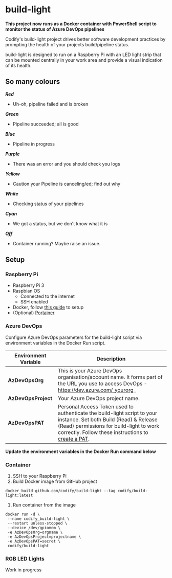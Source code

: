 # build-light

**This project now runs as a Docker container with PowerShell script to monitor the status of Azure DevOps pipelines**

Codify's build-light project drives better software development practices by prompting the health of your projects build/pipeline status.

build-light is designed to run on a Raspberry Pi with an LED light strip that can be mounted centrally in your work area and provide a visual indication of its health.

## So many colours
**_Red_**
- Uh-oh, pipeline failed and is broken

**_Green_**
- Pipeline succeeded; all is good

**_Blue_**
- Pipeline in progress

**_Purple_**
- There was an error and you should check you logs

**_Yellow_**
- Caution your Pipeline is canceling/ed; find out why

**_White_**
- Checking status of your pipelines

**_Cyan_**
- We got a status, but we don't know what it is

**_Off_**
- Container running? Maybe raise an issue.

## Setup
### Raspberry Pi
- Raspberry Pi 3
- Raspbian OS
  - Connected to the internet
  - SSH enabled
- Docker, follow [this guide](https://dev.to/elalemanyo/how-to-install-docker-and-docker-compose-on-raspberry-pi-1mo) to setup
- (Optional) [Portainer](https://www.portainer.io/)

### Azure DevOps
Configure Azure DevOps parameters for the build-light script via environment variables in the Docker Run script.

| Environment Variable | Description |
| ----------- | ----------- |
| **AzDevOpsOrg** | This is your Azure DevOps organisation/account name. It forms part of the URL you use to access DevOps - https://dev.azure.com/_yourorg_ |
| **AzDevOpsProject** | Your Azure DevOps project name. |
| **AzDevOpsPAT** | Personal Access Token used to authenticate the build-light script to your instance. Set both Build (Read) & Release (Read) permissions for build-light to work correctly. Follow these instructions to [create a PAT](https://docs.microsoft.com/en-us/azure/devops/organizations/accounts/use-personal-access-tokens-to-authenticate?view=azure-devops&tabs=preview-page#create-a-pat). |

**Update the environment variables in the Docker Run command below**

### Container
1. SSH to your Raspberry Pi
1. Build Docker image from GitHub project

```
docker build github.com/codify/build-light --tag codify/build-light:latest
```

1. Run container from the image
```
docker run -d \
 --name codify_build-light \
 --restart unless-stopped \
 --device /dev/gpiomem \
 -e AzDevOpsOrg=orgname \
 -e AzDevOpsProject=projectname \
 -e AzDevOpsPAT=secret \
 codify/build-light
```

### RGB LED Lights
Work in progress